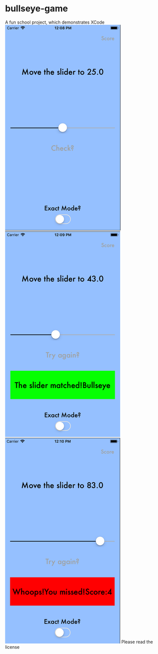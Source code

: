 # bullseye-game
A fun school project, which demonstrates XCode
![alt text](https://raw.githubusercontent.com/nalsnaarak/bullseye-game/master/Screenshots/Screen%20Shot%202019-03-23%20at%2012.08.42.png?token=Aul4TbBGZ2BZPtgMtr3BH0cN8J5yxkXnks5clhT4wA%3D%3D)
![alt text](https://raw.githubusercontent.com/nalsnaarak/bullseye-game/master/Screenshots/Screen%20Shot%202019-03-23%20at%2012.09.28.png?token=Aul4TdkRwtBNTVgr6LRViYq12cRxDKd1ks5clhU2wA%3D%3D)
![alt text](https://raw.githubusercontent.com/nalsnaarak/bullseye-game/master/Screenshots/Screen%20Shot%202019-03-23%20at%2012.09.52.png?token=Aul4TTLhFhUJqviuZsrUY8F-1NAk2EIiks5clhVwwA%3D%3D)
Please read the license
